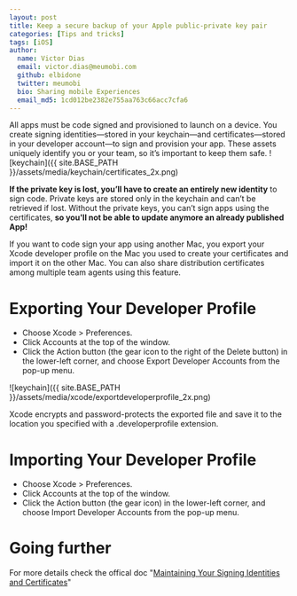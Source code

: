 ```yaml
---
layout: post
title: Keep a secure backup of your Apple public-private key pair
categories: [Tips and tricks]
tags: [iOS]
author:
  name: Victor Dias
  email: victor.dias@meumobi.com
  github: elbidone
  twitter: meumobi
  bio: Sharing mobile Experiences
  email_md5: 1cd012be2382e755aa763c66acc7cfa6
---
```


All apps must be code signed and provisioned to launch on a device. You create signing identities—stored in your keychain—and certificates—stored in your developer account—to sign and provision your app. These assets uniquely identify you or your team, so it’s important to keep them safe.
![keychain]({{ site.BASE_PATH }}/assets/media/keychain/certificates_2x.png)

**If the private key is lost, you’ll have to create an entirely new identity** to sign code. Private keys are stored only in the keychain and can’t be retrieved if lost.
Without the private keys, you can’t sign apps using the certificates, **so you'll not be able to update anymore an already published App!**

If you want to code sign your app using another Mac, you export your Xcode developer profile on the Mac you used to create your certificates and import it on the other Mac. You can also share distribution certificates among multiple team agents using this feature.

# Exporting Your Developer Profile

- Choose Xcode > Preferences.
- Click Accounts at the top of the window.
- Click the Action button (the gear icon to the right of the Delete button) in the lower-left corner, and choose Export Developer Accounts from the pop-up menu.

![keychain]({{ site.BASE_PATH }}/assets/media/xcode/exportdeveloperprofile_2x.png)

Xcode encrypts and password-protects the exported file and save it to the location you specified with a .developerprofile extension. 

# Importing Your Developer Profile
- Choose Xcode > Preferences.
- Click Accounts at the top of the window.
- Click the Action button (the gear icon) in the lower-left corner, and choose Import Developer Accounts from the pop-up menu.

# Going further
 For more details check the offical doc "[Maintaining Your Signing Identities and Certificates](https://developer.apple.com/library/mac/documentation/IDEs/Conceptual/AppDistributionGuide/MaintainingCertificates/MaintainingCertificates.html)"